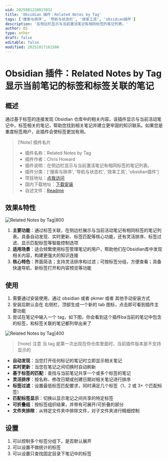 ```yaml
---
uid: 2025081220015032
title: 'Obsidian 插件：Related Notes by Tag'
tags: ['搜索与排序', '导航与状态栏', '效率工具', 'obsidian插件']
description: '在侧边栏显示与当前激活笔记有相同标签的笔记列表。'
author: OS
type: other
draft: false
editable: false
modified: 20251017161500
---
```


# Obsidian 插件：Related Notes by Tag 显示当前笔记的标签和标签关联的笔记

## 概述

通过基于标签的连接发现 Obsidian 仓库中的相关内容。该插件显示与当前活动笔记中，标签相关的笔记，帮助您找到相关笔记并建立更牢固的知识联系。如果您是重度标签用户，此插件会使标签更加有用。

> [!Note] 插件名片
> - 插件名称：Related Notes by Tag
> - 插件作者：Chris Howard
> - 插件说明：在侧边栏显示与当前激活笔记有相同标签的笔记列表。
> - 插件分类：['搜索与排序', '导航与状态栏', '效率工具', 'obsidian插件']
> - 项目地址：[点我访问](https://github.com/chrishoward-projects/related-notes-by-tag)
> - 国内下载地址：[下载安装](https://pkmer.cn/products/plugin/pluginMarket/?related-notes-by-tag)
> - 自述文件：[Readme](https://ghproxy.net/https://raw.githubusercontent.com/chrishoward-projects/related-notes-by-tag/master/README.md)
## 效果&特性

![Related Notes by Tag|800](https://cdn.pkmer.cn/covers/related-notes-by-tag_internal_1.png!pkmer)

1. **主要功能**：通过标签关联，在侧边栏展示与当前活动笔记有相同标签的笔记列表。具备自动发现、实时更新、标签匹配等核心功能，还有灵活排序、标签过滤、显示匹配标签等智能控制选项
2. **适用场景**：适合频繁使用标签管理笔记的用户，帮助他们在Obsidian库中发现相关内容，构建更强大的知识连接
3. **核心特色**：界面简洁；支持灵活排序和过滤；可按标签分组，方便查看；具备快速导航、新标签打开和内容预览等功能

## 使用

1. 需要通过安装使用，通过 obsidian 或者 pkmer 或者 其他手动安装方式
2. 安装后默认会在 右侧栏，顶部生成一个新的 tab 图标，点击即可看到插件主要功能
3. 尝试在笔记中输入一个 tag，如下图，你会看到这个插件ba当前的笔记中包含的标签，和标签关联的笔记都列举出来了

![Related Notes by Tag|400](https://cdn.pkmer.cn/images/20251017160615863.png!pkmer)

> [!note] 注意
> 当 tag 是第一次出现在你仓库里面时，当前插件版本是不支持显示的

- **自动发现**：当您打开任何标记的笔记时立即显示相关笔记
- **实时更新**：当您在笔记之间切换时自动刷新
- **基于标签的匹配**：查找与当前笔记共享一个或多个标签的笔记
- **灵活排序**：按名称、修改日期或创建日期对相关笔记进行排序
- **标签过滤**：设置最低标签匹配要求，同时满足几个标签（1、2 或 3+ 个匹配标签）
- **匹配标签显示**：切换以显示笔记之间共享的特定标签
- **可折叠组**：按标签组织结果，并带有可展开/可折叠的部分
- **文件夹排除**：从特定文件夹中排除文件，对子文件夹进行精细控制

## 设置

1. 可以控制多个标签分组下，是否默认展开
2. 可以设置不做统计的标签
3. 可以设置只查找固定目录下笔记中的标签